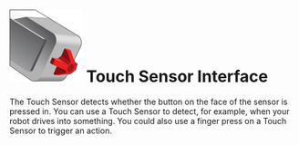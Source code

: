 # ![Touch Sensor](docs/touch_sensor.png) Touch Sensor Interface

The Touch Sensor detects whether the button on the face of the sensor is pressed in. You can use a Touch Sensor to detect, for example, when your robot drives into something. You could also use a finger press on a Touch Sensor to trigger an action.


